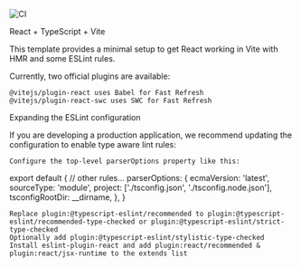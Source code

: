 ![CI](https://github.com/BogdashkinAS/ra16-props-listing/actions/workflows/web.yml/badge.svg)



React + TypeScript + Vite

This template provides a minimal setup to get React working in Vite with HMR and some ESLint rules.

Currently, two official plugins are available:

    @vitejs/plugin-react uses Babel for Fast Refresh
    @vitejs/plugin-react-swc uses SWC for Fast Refresh

Expanding the ESLint configuration

If you are developing a production application, we recommend updating the configuration to enable type aware lint rules:

    Configure the top-level parserOptions property like this:

export default {
  // other rules...
  parserOptions: {
    ecmaVersion: 'latest',
    sourceType: 'module',
    project: ['./tsconfig.json', './tsconfig.node.json'],
    tsconfigRootDir: __dirname,
  },
}

    Replace plugin:@typescript-eslint/recommended to plugin:@typescript-eslint/recommended-type-checked or plugin:@typescript-eslint/strict-type-checked
    Optionally add plugin:@typescript-eslint/stylistic-type-checked
    Install eslint-plugin-react and add plugin:react/recommended & plugin:react/jsx-runtime to the extends list
